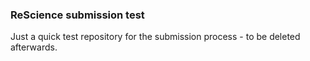 ### ReScience submission test

Just a quick test repository for the submission process - to be deleted afterwards.
